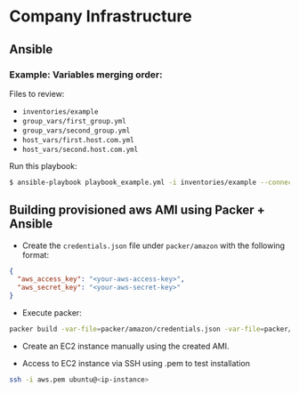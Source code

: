 # Company Infrastructure

## Ansible

### Example: Variables merging order:

Files to review:
* `inventories/example`
* `group_vars/first_group.yml`
* `group_vars/second_group.yml`
* `host_vars/first.host.com.yml`
* `host_vars/second.host.com.yml`

Run this playbook:

```bash
$ ansible-playbook playbook_example.yml -i inventories/example --connection=local
```

## Building provisioned aws AMI using Packer + Ansible

* Create the `credentials.json` file under `packer/amazon` with the following format:

```json
{
  "aws_access_key": "<your-aws-access-key>",
  "aws_secret_key": "<your-aws-secret-key>"
}

```

* Execute packer:

```bash
packer build -var-file=packer/amazon/credentials.json -var-file=packer/amazon/variables.json packer/amazon/ubuntu/frontend/base_ami.json
```

* Create an EC2 instance manually using the created AMI.

* Access to EC2 instance via SSH using .pem to test installation

```bash
ssh -i aws.pem ubuntu@<ip-instance>
```

